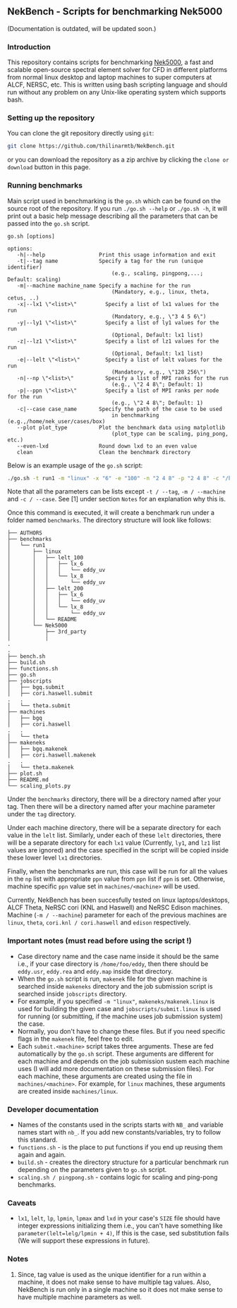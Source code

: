 ## NekBench - Scripts for benchmarking Nek5000

(Documentation is outdated, will be updated soon.)

### Introduction

This repository contains scripts for benchmarking
[Nek5000](https://nek5000.mcs.anl.gov/), a fast and scalable open-source
spectral element solver for CFD in different platforms from normal linux
desktop and laptop machines to super computers at ALCF, NERSC, etc. This
is written using bash scripting language and should run without any
problem on any Unix-like operating system which supports bash.

### Setting up the repository

You can clone the git repository directly using `git`:
```bash
git clone https://github.com/thilinarmtb/NekBench.git
```
or you can download the repository as a zip archive by clicking the
`clone or download` button in this page.

### Running benchmarks

Main script used in benchmarking is the ``go.sh`` which can be found on
the source root of the repository. If you run ``./go.sh --help`` or
``./go.sh -h``, it will print out a basic help message describing all
the parameters that can be passed into the ``go.sh`` script.

```
go.sh [options]

options:
   -h|--help                 Print this usage information and exit
   -t|--tag name             Specify a tag for the run (unique identifier)
                                 (e.g., scaling, pingpong,...; Default: scaling)
   -m|--machine machine_name Specify a machine for the run
                                 (Mandatory, e.g., linux, theta, cetus, ..)
   -x|--lx1 \"<list>\"         Specify a list of lx1 values for the run
                                 (Mandatory, e.g., \"3 4 5 6\")
   -y|--ly1 \"<list>\"         Specify a list of ly1 values for the run
                                 (Optional, Default: lx1 list)
   -z|--lz1 \"<list>\"         Specify a list of lz1 values for the run
                                 (Optional, Default: lx1 list)
   -e|--lelt \"<list>\"        Specify a list of lelt values for the run
                                 (Mandatory, e.g., \"128 256\")
   -n|--np \"<list>\"          Specify a list of MPI ranks for the run
                                 (e.g., \"2 4 8\"; Default: 1)
   -p|--ppn \"<list>\"         Specify a list of MPI ranks per node for the run
                                 (e.g., \"2 4 8\"; Default: 1)
   -c|--case case_name       Specify the path of the case to be used
                                 in benchmarking (e.g.,/home/nek_user/cases/box)
   --plot plot_type          Plot the benchmark data using matplotlib
                                 (plot_type can be scaling, ping_pong, etc.)
   --even-lxd                Round down lxd to an even value
   clean                     Clean the benchmark directory
```

Below is an example usage of the ``go.sh`` script:

```sh
./go.sh -t run1 -m "linux" -x "6" -e "100" -n "2 4 8" -p "2 4 8" -c "/home/foo/NekTests/eddy_uv"
```
Note that all the parameters can be lists except `-t / --tag`,
`-m / --machine` and `-c / --case`. See [1] under section `Notes` for
an explanation why this is.

Once this command is executed, it will create a benchmark run under a
folder named ``benchmarks``. The directory structure will look like
follows:

```
├── AUTHORS
├── benchmarks
│   └── run1
│       ├── linux
│       │   ├── lelt_100
│       │   │   ├── lx_6
│       │   │   │   └── eddy_uv
│       │   │   └── lx_8
│       │   │       └── eddy_uv
│       │   ├── lelt_200
│       │   │   ├── lx_6
│       │   │   │   └── eddy_uv
│       │   │   └── lx_8
│       │   │       └── eddy_uv
│       │   └── README
│       └── Nek5000
│           ├── 3rd_party
│           │
.
.
├── bench.sh
├── build.sh
├── functions.sh
├── go.sh
├── jobscripts
│   ├── bgq.submit
│   ├── cori.haswell.submit
.   .
│   └── theta.submit
├── machines
│   ├── bgq
│   ├── cori.haswell
.   .
│   └── theta
├── makeneks
│   ├── bgq.makenek
│   ├── cori.haswell.makenek
.   .
│   └── theta.makenek
├── plot.sh
├── README.md
└── scaling_plots.py

```
Under the `benchmarks` directory, there will be a directory named after
your tag. Then there will be a directory named after your machine parameter
under the `tag` directory.

Under each machine directory, there will be a separate directory for
each value in the `lelt` list. Similarly, under each of these `lelt`
directories, there will be a separate directory for each `lx1` value
(Currently, `ly1`, and `lz1` list values are ignored) and the case
specified in the script will be copied inside these lower level `lx1`
directories.

Finally, when the benchmarks are run, this case will be run for all the
values in the `np` list with appropriate `ppn` value from `ppn` list if
`ppn` is set. Otherwise, machine specific `ppn` value set in
`machines/<machine>` will be used.

Currently, NekBench has been succesfully tested on linux laptops/desktops,
ALCF Theta, NeRSC cori (KNL and Haswell) and NeRSC Edison machines.
Machine (`-m / --machine`) parameter for each of the previous machines
are `linux`, `theta`, `cori.knl / cori.haswell` and `edison` respectively.

### Important notes (must read before using the script !)

- Case directory name and the case name inside it should be the same i.e., if your
  case directory is `/home/foo/eddy`, then there should be `eddy.usr`, `eddy.rea`
  and `eddy.map` inside that directory.
- When the `go.sh` script is run, `makenek` file for the given machine is searched inside `makeneks`
  directory and the job submission script is searched inside `jobscripts` directory.
- For example, if you specified `-m "linux"`, `makeneks/makenek.linux` is used for building the
  given case and `jobscripts/submit.linux` is used for running (or submitting, if the machine uses
  job submission system) the case.
- Normally, you don't have to change these files. But if you need specific flags in the `makenek`
  file, feel free to edit.
- Each `submit.<machine>` script takes three arguments. These are fed automatically by the `go.sh`
  script. These arguments are different for each machine and depends on the job submission sustem
  each machine uses (I will add more documentation on these submission files). For each machine,
  these arguments are created using the file in `machines/<machine>`. For example, for `linux`
  machines, these arguments are created inside `machines/linux`.

### Developer documentation

- Names of the constants used in the scripts starts with `NB_` and variable
  names start with `nb_`. If you add new constants/variables, try to follow
  this standard.
- `functions.sh` - is the place to put functions if you end up reusing them again
  and again.
- `build.sh` - creates the directory structure for a particular benchmark run depending
  on the parameters given to `go.sh` script.
- `scaling.sh / pingpong.sh` - contains logic for scaling and ping-pong benchmarks.

### Caveats

- `lx1`, `lelt`, `lp`, `lpmin`, `lpmax` and `lxd` in your case's `SIZE` file should have integer
  expressions initializing them i.e., you can't have something like `parameter(lelt=lelg/lpmin + 4)`,
  If this is the case, sed substitution fails (We will support these expressions in future).

### Notes

1. Since, tag value is used as the unique identifier for a run within a
   machine, it does not make sense to have multiple tag values. Also,
   NekBench is run only in a single machine so it does not make sense to
   have multiple machine parameters as well.

